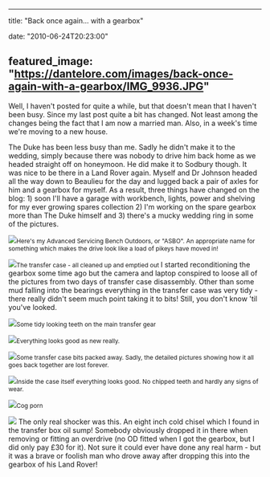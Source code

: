 
---
title: "Back once again... with a gearbox"

date: "2010-06-24T20:23:00"

featured_image: "https://dantelore.com/images/back-once-again-with-a-gearbox/IMG_9936.JPG"
---



Well, I haven't posted for quite a while, but that doesn't mean that I haven't been busy.  Since my last post quite a bit has changed.  Not least among the changes being the fact that I am now a married man.  Also, in a week's time we're moving to a new house.

The Duke has been less busy than me.  Sadly he didn't make it to the wedding, simply because there was nobody to drive him back home as we headed straight off on honeymoon.  He did make it to <span>Sodbury</span> though.  It was nice to be there in a Land Rover again.  Myself and Dr Johnson headed all the way down to <span>Beaulieu</span> for the day and lugged back a pair of <span>axles</span> for him and a gearbox for myself.
As a result, three things have changed on the blog: 1) soon I'll have a garage with workbench, lights, power and shelving for my ever growing spares collection 2) I'm working on the spare gearbox more than The Duke himself and 3) there's a mucky wedding ring in some of the pictures.

<a href="http://1.bp.blogspot.com/_62oTnOHwOSo/TCPH_e7CzKI/AAAAAAAACKs/kV-o2OJ3V3c/s1600/IMG_9936.JPG"><img src="https://dantelore.com/images/back-once-again-with-a-gearbox/IMG_9936.JPG"/></a><span style="font-size:85%;">Here's my Advanced Servicing Bench Outdoors, or "<span>ASBO</span>".  An appropriate name for something which makes the drive look like a load of <span>pikeys</span> have moved in!</span>

<a href="http://3.bp.blogspot.com/_62oTnOHwOSo/TCPHm5YymrI/AAAAAAAACJ8/_5Kt2rRMZgE/s1600/IMG_9954.JPG"><img src="https://dantelore.com/images/back-once-again-with-a-gearbox/IMG_9954.JPG"/></a><span style="font-size:85%;">The transfer case - all cleaned up and emptied out
</span>
I started reconditioning the gearbox some time ago but the camera and laptop conspired to loose all of the pictures from two days of transfer case <span>disassembly</span>. Other than some mud falling into the bearings everything in the transfer case was very tidy - there really didn't seem much point taking it to bits!  Still, you don't know 'til you've looked.

<a href="http://4.bp.blogspot.com/_62oTnOHwOSo/TCPH-xRfcnI/AAAAAAAACKk/9lW_F8cX3xU/s1600/IMG_9939.JPG"><img src="https://dantelore.com/images/back-once-again-with-a-gearbox/IMG_9939.JPG"/></a><span style="font-size:85%;">Some tidy looking teeth on the main transfer gear</span>

<a href="http://3.bp.blogspot.com/_62oTnOHwOSo/TCPH-uW3sFI/AAAAAAAACKc/Qjh6-pR7Ejs/s1600/IMG_9943.JPG"><img src="https://dantelore.com/images/back-once-again-with-a-gearbox/IMG_9943.JPG"/></a><span style="font-size:85%;">Everything looks good as new really.</span>

<a href="http://4.bp.blogspot.com/_62oTnOHwOSo/TCPH-PlGT9I/AAAAAAAACKU/x9nOWcghgt4/s1600/IMG_9945.JPG"><img src="https://dantelore.com/images/back-once-again-with-a-gearbox/IMG_9945.JPG"/></a><span style="font-size:85%;">Some transfer case bits packed away.  Sadly, the detailed pictures showing how it all goes back together are lost forever.</span>

<a href="http://3.bp.blogspot.com/_62oTnOHwOSo/TCPH9l17j5I/AAAAAAAACKM/KD_IGlva8_s/s1600/IMG_9946.JPG"><img src="https://dantelore.com/images/back-once-again-with-a-gearbox/IMG_9946.JPG"/></a><span style="font-size:85%;">Inside the case itself everything looks good.  No chipped teeth and hardly any signs of wear.</span>

<a href="http://3.bp.blogspot.com/_62oTnOHwOSo/TCPHnd8I6DI/AAAAAAAACKE/_s34kyEGeNk/s1600/IMG_9952.JPG"><img src="https://dantelore.com/images/back-once-again-with-a-gearbox/IMG_9952.JPG"/></a><span style="font-size:85%;">Cog porn</span>

<a href="http://1.bp.blogspot.com/_62oTnOHwOSo/TCPHmjD9R6I/AAAAAAAACJ0/bTe9stnhOoE/s1600/IMG_9956.JPG"><img src="https://dantelore.com/images/back-once-again-with-a-gearbox/IMG_9956.JPG"/></a>
The only real shocker was this.  An eight inch cold chisel which I found in the transfer box oil sump!  Somebody obviously dropped it in there when removing or fitting an overdrive (no OD fitted when I got the gearbox, but I did only pay £30 for it).  Not sure it could ever have done any real harm - but it was a brave or foolish man who drove away after dropping this into the gearbox of his Land Rover!

